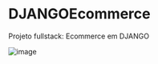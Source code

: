 # DJANGOEcommerce
Projeto fullstack: Ecommerce em DJANGO

![image](https://user-images.githubusercontent.com/95868897/223185068-486082b1-eabf-4f63-915e-ee2dd29fa60b.png)
